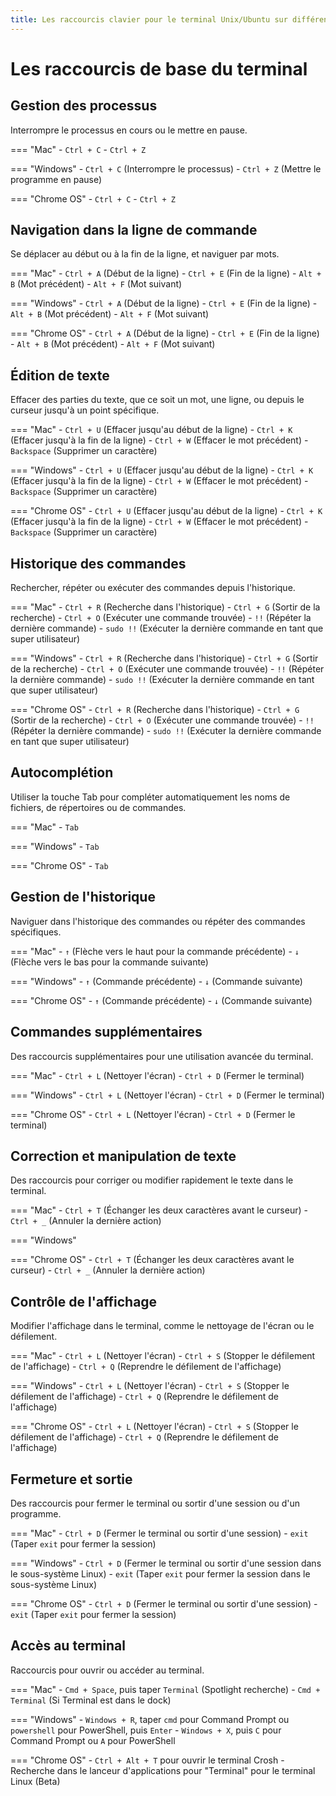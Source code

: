 ```yaml
---
title: Les raccourcis clavier pour le terminal Unix/Ubuntu sur différentes plateformes
---
```


# Les raccourcis de base du terminal

## Gestion des processus
Interrompre le processus en cours ou le mettre en pause.

=== "Mac"
	- `Ctrl + C`
	- `Ctrl + Z`

=== "Windows"
	- `Ctrl + C` (Interrompre le processus)
	- `Ctrl + Z` (Mettre le programme en pause)

=== "Chrome OS"
	- `Ctrl + C`
	- `Ctrl + Z`

## Navigation dans la ligne de commande
Se déplacer au début ou à la fin de la ligne, et naviguer par mots.

=== "Mac"
	- `Ctrl + A` (Début de la ligne)
	- `Ctrl + E` (Fin de la ligne)
	- `Alt + B` (Mot précédent)
	- `Alt + F` (Mot suivant)

=== "Windows"
	- `Ctrl + A` (Début de la ligne)
	- `Ctrl + E` (Fin de la ligne)
	- `Alt + B` (Mot précédent)
	- `Alt + F` (Mot suivant)

=== "Chrome OS"
	- `Ctrl + A` (Début de la ligne)
	- `Ctrl + E` (Fin de la ligne)
	- `Alt + B` (Mot précédent)
	- `Alt + F` (Mot suivant)

## Édition de texte
Effacer des parties du texte, que ce soit un mot, une ligne, ou depuis le curseur jusqu'à un point spécifique.

=== "Mac"
	- `Ctrl + U` (Effacer jusqu'au début de la ligne)
	- `Ctrl + K` (Effacer jusqu'à la fin de la ligne)
	- `Ctrl + W` (Effacer le mot précédent)
	- `Backspace` (Supprimer un caractère)

=== "Windows"
	- `Ctrl + U` (Effacer jusqu'au début de la ligne)
	- `Ctrl + K` (Effacer jusqu'à la fin de la ligne)
	- `Ctrl + W` (Effacer le mot précédent)
	- `Backspace` (Supprimer un caractère)

=== "Chrome OS"
	- `Ctrl + U` (Effacer jusqu'au début de la ligne)
	- `Ctrl + K` (Effacer jusqu'à la fin de la ligne)
	- `Ctrl + W` (Effacer le mot précédent)
	- `Backspace` (Supprimer un caractère)

## Historique des commandes
Rechercher, répéter ou exécuter des commandes depuis l'historique.

=== "Mac"
	- `Ctrl + R` (Recherche dans l'historique)
	- `Ctrl + G` (Sortir de la recherche)
	- `Ctrl + O` (Exécuter une commande trouvée)
	- `!!` (Répéter la dernière commande)
	- `sudo !!` (Exécuter la dernière commande en tant que super utilisateur)

=== "Windows"
	- `Ctrl + R` (Recherche dans l'historique)
	- `Ctrl + G` (Sortir de la recherche)
	- `Ctrl + O` (Exécuter une commande trouvée)
	- `!!` (Répéter la dernière commande)
	- `sudo !!` (Exécuter la dernière commande en tant que super utilisateur)

=== "Chrome OS"
	- `Ctrl + R` (Recherche dans l'historique)
	- `Ctrl + G` (Sortir de la recherche)
	- `Ctrl + O` (Exécuter une commande trouvée)
	- `!!` (Répéter la dernière commande)
	- `sudo !!` (Exécuter la dernière commande en tant que super utilisateur)

## Autocomplétion
Utiliser la touche Tab pour compléter automatiquement les noms de fichiers, de répertoires ou de commandes.

=== "Mac"
	- `Tab`

=== "Windows"
	- `Tab`

=== "Chrome OS"
	- `Tab`

## Gestion de l'historique
Naviguer dans l'historique des commandes ou répéter des commandes spécifiques.

=== "Mac"
	- `↑` (Flèche vers le haut pour la commande précédente)
	- `↓` (Flèche vers le bas pour la commande suivante)

=== "Windows"
	- `↑` (Commande précédente)
	- `↓` (Commande suivante)

=== "Chrome OS"
	- `↑` (Commande précédente)
	- `↓` (Commande suivante)

## Commandes supplémentaires
Des raccourcis supplémentaires pour une utilisation avancée du terminal.

=== "Mac"
	- `Ctrl + L` (Nettoyer l'écran)
	- `Ctrl + D` (Fermer le terminal)

=== "Windows"
	- `Ctrl + L` (Nettoyer l'écran)
	- `Ctrl + D` (Fermer le terminal)

=== "Chrome OS"
	- `Ctrl + L` (Nettoyer l'écran)
	- `Ctrl + D` (Fermer le terminal)

## Correction et manipulation de texte
Des raccourcis pour corriger ou modifier rapidement le texte dans le terminal.

=== "Mac"
	- `Ctrl + T` (Échanger les deux caractères avant le curseur)
	- `Ctrl + _` (Annuler la dernière action)

=== "Windows"


=== "Chrome OS"
	- `Ctrl + T` (Échanger les deux caractères avant le curseur)
	- `Ctrl + _` (Annuler la dernière action)

## Contrôle de l'affichage
Modifier l'affichage dans le terminal, comme le nettoyage de l'écran ou le défilement.

=== "Mac"
	- `Ctrl + L` (Nettoyer l'écran)
	- `Ctrl + S` (Stopper le défilement de l'affichage)
	- `Ctrl + Q` (Reprendre le défilement de l'affichage)

=== "Windows"
	- `Ctrl + L` (Nettoyer l'écran)
	- `Ctrl + S` (Stopper le défilement de l'affichage)
	- `Ctrl + Q` (Reprendre le défilement de l'affichage)

=== "Chrome OS"
	- `Ctrl + L` (Nettoyer l'écran)
	- `Ctrl + S` (Stopper le défilement de l'affichage)
	- `Ctrl + Q` (Reprendre le défilement de l'affichage)

## Fermeture et sortie
Des raccourcis pour fermer le terminal ou sortir d'une session ou d'un programme.

=== "Mac"
	- `Ctrl + D` (Fermer le terminal ou sortir d'une session)
	- `exit` (Taper `exit` pour fermer la session)

=== "Windows"
	- `Ctrl + D` (Fermer le terminal ou sortir d'une session dans le sous-système Linux)
	- `exit` (Taper `exit` pour fermer la session dans le sous-système Linux)

=== "Chrome OS"
	- `Ctrl + D` (Fermer le terminal ou sortir d'une session)
	- `exit` (Taper `exit` pour fermer la session)

## Accès au terminal
Raccourcis pour ouvrir ou accéder au terminal.

=== "Mac"
	- `Cmd + Space`, puis taper `Terminal` (Spotlight recherche)
	- `Cmd + Terminal` (Si Terminal est dans le dock)

=== "Windows"
	- `Windows + R`, taper `cmd` pour Command Prompt ou `powershell` pour PowerShell, puis `Enter`
	- `Windows + X`, puis `C` pour Command Prompt ou `A` pour PowerShell

=== "Chrome OS"
	- `Ctrl + Alt + T` pour ouvrir le terminal Crosh
	- Recherche dans le lanceur d'applications pour "Terminal" pour le terminal Linux (Beta)
